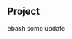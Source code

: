 Project 
---------------------------------------------------------------------------------------------------------------------------------------------------------------------------
ebash
some update
